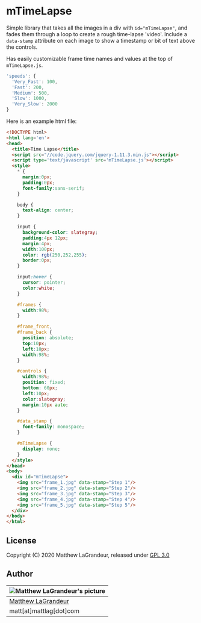 # mTimeLapse
Simple library that takes all the images in a div with `id="mTimeLapse"`, and fades them 
through a loop to create a rough time-lapse 'video'.  Include a `data-stamp` attribute on 
each image to show a timestamp or bit of text above the controls.

Has easily customizable frame time names and values at the top of `mTimeLapse.js`.

```javascript
'speeds': {
  'Very_Fast': 100,
  'Fast': 200,
  'Medium': 500,
  'Slow': 1000,
  'Very_Slow': 2000
}
```

Here is an example html file:
```html
<!DOCTYPE html>
<html lang='en'>
<head>
  <title>Time Lapse</title>
  <script src="//code.jquery.com/jquery-1.11.3.min.js"></script>
  <script type='text/javascript' src='mTimeLapse.js'></script>
  <style>
    * {
      margin:0px;
      padding:0px;
      font-family:sans-serif;
    }

    body {
      text-align: center;
    }

    input {
      background-color: slategray;
      padding:4px 12px;
      margin:4px;
      width:100px;
      color: rgb(250,252,255);
      border:0px;
    }

    input:hover {
      cursor: pointer;
      color:white;
    }

    #frames {
      width:98%;
    }

    #frame_front,
    #frame_back {
      position: absolute;
      top:10px;
      left:10px;
      width:98%;
    }

    #controls {
      width:98%;
      position: fixed;
      bottom: 60px;
      left:10px;
      color:slategray;
      margin:10px auto;
    }

    #data_stamp {
      font-family: monospace;
    }

    #mTimeLapse {
      display: none;
    }
  </style>
</head>
<body>
  <div id="mTimeLapse">
    <img src="frame_1.jpg" data-stamp="Step 1"/>
    <img src="frame_2.jpg" data-stamp="Step 2"/>
    <img src="frame_3.jpg" data-stamp="Step 3"/>
    <img src="frame_4.jpg" data-stamp="Step 4"/>
    <img src="frame_5.jpg" data-stamp="Step 5"/>
  </div>
</body>
</html>

```
## License
Copyright (C) 2020 Matthew LaGrandeur, released under [GPL 3.0](https://www.gnu.org/licenses/gpl-3.0-standalone.html)

## Author
| ![Matthew LaGrandeur's picture](https://1.gravatar.com/avatar/f6f7b963adc54db7e713d7bd5f4903ec?s=70) |
|---|
| [Matthew LaGrandeur](http://mattlag.com/) |
| matt[at]mattlag[dot]com |



